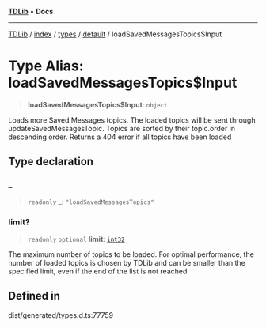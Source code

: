 [**TDLib**](../../../../../../README.md) • **Docs**

***

[TDLib](../../../../../../modules.md) / [index](../../../../../README.md) / [types](../../../README.md) / [default](../README.md) / loadSavedMessagesTopics$Input

# Type Alias: loadSavedMessagesTopics$Input

> **loadSavedMessagesTopics$Input**: `object`

Loads more Saved Messages topics. The loaded topics will be sent through updateSavedMessagesTopic. Topics are sorted by their topic.order in descending order. Returns a 404 error if all topics have been loaded

## Type declaration

### \_

> `readonly` **\_**: `"loadSavedMessagesTopics"`

### limit?

> `readonly` `optional` **limit**: [`int32`](int32.md)

The maximum number of topics to be loaded. For optimal performance, the number of loaded topics is chosen by TDLib and can be smaller than the specified limit, even if the end of the list is not reached

## Defined in

dist/generated/types.d.ts:77759
